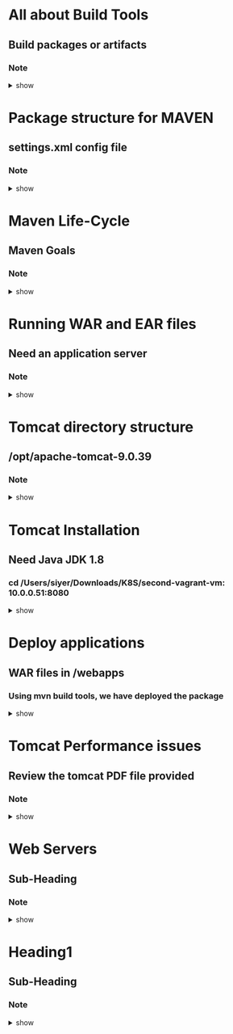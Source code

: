 # All about Build Tools
## Build packages or artifacts
### Note 

<details><summary>show</summary>
<p>

```bash
For a specific source code, you need to create a package or build artifact, and you need a build tool for that
For Java, they are ANT, MAVEN or GRADLE
For .net, it is MS Build or Nant
For Java Script, it is Gulp or Grunt
For Python, py builder
For Ruby, its Rake

For Java, you can create
1. stand-alone applications
Contains only java code - therefore need to create JAR package - java archive

2. web applications
Will consist of java code + web content (html, css, js, images)
Here, we will create a WAR file - web archive

3. enterprise applications
Will consist of n number of modules, think, eCommerce site
java code + web content
In this case, its an EAR file, containing n number of WAR files, with minimum 1 WAR file

Apache developed Maven, hence called Apache Maven (Open Source)

```
</p>
</details>



# Package structure for MAVEN
## settings.xml config file
### Note 

<details><summary>show</summary>
<p>

```bash
Download maven binary from apache site
Unzip or untar and you will see
/bin   <<--mvn file is here
/conf  <<--all the config files, settings.xml is important file to use
/lib   <<--all the libraries are here, jar files
/boot exists as well

Before you install maven, install java
maven 3.6.3 is the latest version, and need the right java version, java8 or called Java 1.8

JDK - java dev kit
JRE - java runtime env

Maven needs JDK, since you are developing (As compared to just the JRE)

java -version
mvn -version

Default filename for 
maven build is pom.xml (can give custom name)
ant         is build.xml
gradle      is build.gradle

POM - stands for project object model
POM has a section for
- project details
- dependencies such as junit, log4j, etc

To run, 
mvn package --what package
it will look a the project details and see if WAR or JAR is specified and create

maven repos:  when, when you execute your mvn package command. It will then get the dependencies from the repos
1. maven local repo - folder in your laptop
  ~/.m2/repository, gets created when you run the mvn package commmand the first time
  can change default location to custom location, make change in settings.xml 
    <localRepository>custom path here</localRepository>

2. maven central repo
  maintained by maven community, all dependencies (libraries) here
  So need internet connectivity
  If a package is not found in local repo, it will fetch from central repo


3. remote repo
   private remote repo
   configure remote repo in pom.xml file (will do when we learn Nexus)


```
</p>
</details>



# Maven Life-Cycle
## Maven Goals
### Note 

<details><summary>show</summary>
<p>

```bash
LC            Goals   Description
--            -----   ---------------------------------------------------
Clean         clean   Will delete the previous build file

Site          site    Will generate the documents for the source code
                      not used now-a-days, instead using swagger
                      
Default       validate  Will validate project structure and resource files
              compile   
              test      Will run jUnit test cases (c - cUnit, .net - .nUnit, c++ - CPPUnit )
              package   Create package - ear, war or jar
              install   Will store the package/build artifact in local repo
              deploy    Will store in remote repo
mvn test

mvn package

mvn clean package   --can specify multple goals at the same time

mvn clean package -DskipTests
or
mvn clean package -Dmaven.test.skiptest

In a Enterprise app, there are multiple modules and it will take time to build, use

mvn package -pl <moduleName> <moduleName>

java -jar filename

for WAR and EAR, need an web server like TomCat

```
</p>
</details>



# Running WAR and EAR files
## Need an application server
### Note 

<details><summary>show</summary>
<p>

```bash

1. Apache Tomcat - open source, java based web application server --supports WAR files

2. jBoss, renamed to Wildfly --RedHat --aquired by IBM --supports WAR & EAR files
-from 1.x to 7.x it was called jBoss
-8.x onwards, its called WildFly

3. Websphere App Server - IBM

4. BEA Weblogic Server  - now, Oracle

```
</p>
</details>




# Tomcat directory structure
## /opt/apache-tomcat-9.0.39
### Note 

<details><summary>show</summary>
<p>

```bash
Tomcat directory Structure
/bin    
  - startup.sh
  - shutdown.sh 
  - catalina.sh start/stop
  - version.sh

/conf
  - server.xml
  - tomcat-users.xml

/lib

/logs
  - catalina.out
  - manager.log
  - hostmanager.log
  - localhost.log

/webapps
  - apps that you deploy, the WAR files will be here

/work
  - by default its empty, files that run show up here
  
/temp

```
</p>
</details>





# Tomcat Installation
## Need Java JDK 1.8
### cd /Users/siyer/Downloads/K8S/second-vagrant-vm: 10.0.0.51:8080 

<details><summary>show</summary>
<p>

```bash
Pre-req: need java 1.8
Tomcat 9.x, need Java 1.8 for this version of Tomcat
Launch t2 micro
sudo -i
http://mithuntechnologies-devops.blogspot.com/search?q=java
To install java - http://mithuntechnologies-devops.blogspot.com/search?q=java
To install tomcat - http://mithuntechnologies-devops.blogspot.com/search?q=tomcat



To deploy, use the admin UI - http://10.0.0.51:8080
username: tomcat/tomcat

manager-app and server status via the "manager-gui" role
host-manager accessed via the "admin-gui" role

cd /opt/apache-tomcat-9.0.39/conf
I added in tomcat-users.xml file in 

<role rolename="manager-gui"/>
<user username="tomcat" password="tomcat" roles="tomcat, admin-gui, manager-gui"/>


```
</p>
</details>





# Deploy applications
## WAR files in /webapps
### Using mvn build tools, we have deployed the package

<details><summary>show</summary>
<p>

```bash
10.0.0.51:/8080
username: tomcat/tomcat
deploy the WAR file using the 

http://10.0.0.51:8080/<AppContextPath>

http://10.0.0.51:8080/maven-web-application

or
copy the WAR file to /opt/apache-tomcat-9.0.39/webapps

manager-app and server status via the "manager-gui" role
host-manager accessed via the "admin-gui" role

```
</p>
</details>




# Tomcat Performance issues
## Review the tomcat PDF file provided
### Note 

<details><summary>show</summary>
<p>

```bash
Sada, please upload PDF in the github

```
</p>
</details>




# Web Servers
## Sub-Heading
### Note 

<details><summary>show</summary>
<p>

```bash
apache http server
nGinx
Oracle iPlanet
IIS
IBM HTTP Server - called IHS

WebServer used for deploying static context - html, CSS, JS, images, XML
Web Servers can be used as Load Balancing Server
HAProxy is only for load balancing, no ability to serve static content

AppServer is used for deploying backend related code such ass JAVA, e.g. WAR file 
Executes business logic


In the apache-tc server, 10.0.0.51, install apache http server, it runs as "apache" (system user) user

http://mithuntechnologies-devops.blogspot.com/search/label/HTTP%20Server

Use this instead - https://phoenixnap.com/kb/how-to-install-apache-web-server-on-ubuntu-18-04

apt-get update
apt-get install apache2

To verify, http://10.0.0.51:80

Now, go to /var/www/html and create index.html


```
</p>
</details>





# Heading1
## Sub-Heading
### Note 

<details><summary>show</summary>
<p>

```bash

```
</p>
</details>


